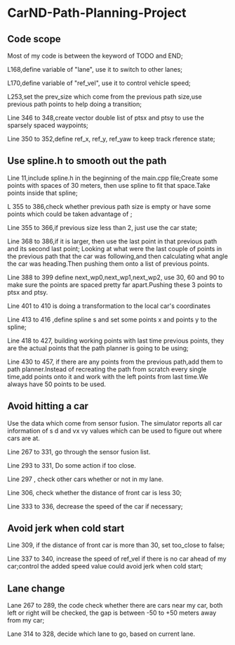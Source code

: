 # CarND-Path-Planning-Project

## Code scope
Most of my code is between the keyword of TODO and END;

L168,define variable of "lane", use it to switch to other lanes;

L170,define variable of "ref_vel", use it to control vehicle speed;

L253,set the prev_size which come from the previous path size,use previous path points to help doing a transition;

Line 346 to 348,create vector double list of ptsx and ptsy to use the sparsely spaced waypoints;

Line 350 to 352,define ref_x, ref_y, ref_yaw to keep track rference state;

## Use spline.h to smooth out the path
Line 11,include spline.h in the beginning of the main.cpp file;Create some points with spaces of 30 meters, then use spline to fit that space.Take points inside that spline;

L 355 to 386,check whether previous path size is empty or have some points which could be taken advantage of ;

Line 355 to 366,if previous size less than 2, just use the car state;

Line 368 to 386,if it is larger, then use the last point in that previous path and its second last point; Looking at what were the last couple of points in the previous path that the car was following,and then calculating what angle the car was heading.Then pushing them onto a list of previous points.

Line 388 to 399 define next_wp0,next_wp1,next_wp2, use 30, 60 and 90 to make sure the points are spaced pretty far apart.Pushing these 3 points to ptsx and ptsy.

Line 401 to 410 is doing a transformation to the local car's coordinates

Line 413 to 416 ,define spline s and set some points x and points y to the spline;

Line 418 to 427, building working points with last time previous points, they are the actual points that the path planner is going to be using;

Line 430 to 457, if there are any points from the previous path,add them to path planner.Instead of recreating the path from scratch every single time,add points onto it and work with the left points from last time.We always have 50 points to be used.

## Avoid hitting a car
Use the data which come from sensor fusion. The simulator reports all car information of s d and vx vy values which can be used to figure out where cars are at.

Line 267 to 331, go through the sensor fusion list.

Line 293 to 331,  Do some action if too close.

Line 297 , check other cars whether or not in my lane.

Line 306, check whether the distance of front car is less 30;

Line 333 to 336, decrease the speed of the car if necessary;

## Avoid jerk when cold start
Line 309, if the distance of front car is more than 30, set too_close to false;

Line 337 to 340, increase the speed of ref_vel if there is no car ahead of my car;control the added speed value could avoid jerk when cold start;

## Lane change
Lane 267 to 289, the code check whether there are cars near my car, both left or right will be checked, the gap is between -50 to +50 meters away from my car;

Lane 314 to 328, decide which lane to go, based on current lane.



